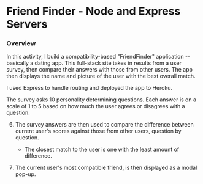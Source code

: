 # Friend Finder - Node and Express Servers

### Overview

In this activity, I build a compatibility-based "FriendFinder" application -- basically a dating app. This full-stack site takes in results from a user survey, then compare their answers with those from other users. The app then displays the name and picture of the user with the best overall match. 

I used Express to handle routing and deployed the app to Heroku.


The survey asks 10 personality determining questions. Each answer is on a scale of 1 to 5 based on how much the user agrees or disagrees with a question.

6. The survey answers are then used to compare the difference between current user's scores against those from other users, question by question. 
   
   * The closest match to the user is one with the least amount of difference.

7. The current user's most compatible friend, is then displayed as a modal pop-up.

